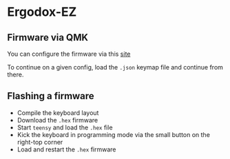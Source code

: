 # Ergodox-EZ

## Firmware via QMK

You can configure the firmware via this [site](https://config.qmk.fm/#/ergodox_ez/LAYOUT_ergodox)

To continue on a given config, load the `.json` keymap file and continue from there.

## Flashing a firmware

* Compile the keyboard layout
* Download the `.hex` firmware
* Start `teensy` and load the `.hex` file
* Kick the keyboard in programming mode via the small button on the right-top corner
* Load and restart the `.hex` firmware
